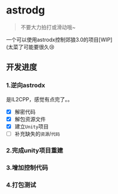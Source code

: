 # astrodg
> 不要大力拍打或滑动哦~

一个可以使用astrodx控制郊狼3.0的项目[WIP]  
(太菜了可能要很久😢

## 开发进度
### 1.逆向astrodx
是IL2CPP，感觉有点完了。。
- [x] 解密代码
- [x] 解包资源文件
- [x] 建立`Unity`项目
- [ ] 补充缺失的`资源`/`代码`
### 2.完成unity项目重建
### 3.增加控制代码
### 4.打包测试
